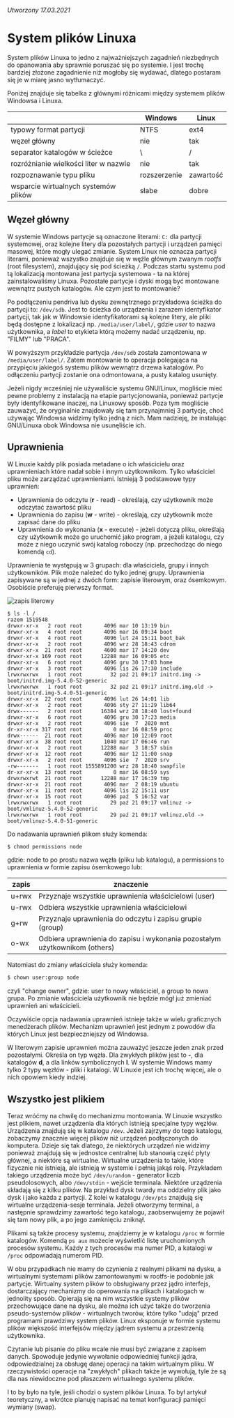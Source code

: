 *Utworzony 17.03.2021*

# System plików Linuxa

System plików Linuxa to jedno z najważniejszych zagadnień niezbędnych do opanowania aby sprawnie poruszać się po systemie. I jest trochę bardziej złożone zagadnienie niż mogłoby się wydawać, dlatego postaram się je w miarę jasno wytłumaczyć.

Poniżej znajduje się tabelka z głównymi różnicami między systemem plików Windowsa i Linuxa.

|                                       | Windows      | Linux     |
| ------------------------------------- | ------------ | --------- |
| typowy format partycji                | NTFS         | ext4      |
| węzeł główny                          | nie          | tak       |
| separator katalogów w ścieżce         | \            | /         |
| rozróżnianie wielkości liter w nazwie | nie          | tak       |
| rozpoznawanie typu pliku              | rozszerzenie | zawartość |
| wsparcie wirtualnych systemów plików  | słabe        | dobre     |

## Węzeł główny

W systemie Windows partycje są oznaczone literami: `C:` dla partycji systemowej, oraz kolejne litery dla pozostałych partycji i urządzeń pamięci masowej, które mogły ulegać zmianie. System Linux nie oznacza partycji literami, ponieważ wszystko znajduje się w węźle głównym zwanym *rootfs* (root filesystem), znajdujący się pod ścieżką `/`.  Podczas startu systemu pod tą lokalizacją montowana jest partycja systemowa - ta na której zainstalowaliśmy Linuxa. Pozostałe partycje i dyski mogą być montowane wewnątrz pustych katalogów. Ale czym jest to montowanie?

Po podłączeniu pendriva lub dysku zewnętrznego przykładowa ścieżka do partycji to: `/dev/sdb`. Jest to ścieżka do urządzenia i zarazem identyfikator partycji, tak jak w Windowsie identyfikatorami są kolejne litery, ale pliki będą dostępne z lokalizacji np. `/media/user/label/`, gdzie *user* to nazwa użytkownika, a *label* to etykieta którą możemy nadać urządzeniu, np. "FILMY" lub "PRACA".

W powyższym przykładzie partycja `/dev/sdb` została zamontowana w `/media/user/label/`. Zatem montowanie to operacja polegająca na przypięciu jakiegoś systemu plików wewnątrz drzewa katalogów. Po odłączeniu partycji zostanie ona odmontowana, a pusty katalog usunięty.

Jeżeli nigdy wcześniej nie używaliście systemu GNU/Linux, mogliście mieć pewne problemy z instalacją na etapie partycjonowania, ponieważ partycje były identyfikowane inaczej, na Linuxowy sposób. Poza tym mogliście zauważyć, że oryginalnie znajdowały się tam przynajmniej 3 partycje, choć używając Windowsa widzimy tylko jedną z nich. Mam nadzieję, że instalując GNU/Linuxa obok Windowsa nie usunęliście ich.

## Uprawnienia

W Linuxie każdy plik posiada metadane o ich właścicielu oraz uprawnieniach które nadał sobie i innym użytkownikom. Tylko właściciel pliku może zarządzać uprawnieniami. Istnieją 3 podstawowe typy uprawnień:

- Uprawnienia do odczytu (**r** - read) - określają, czy użytkownik może odczytać zawartość pliku
- Uprawnienia do zapisu (**w** - write) - określają, czy użytkownik może zapisać dane do pliku
- Uprawnienia do wykonania (**x** - execute) - jeżeli dotyczą pliku, określają czy użytkownik może go uruchomić jako program, a jeżeli katalogu, czy może z niego uczynić swój katalog roboczy (np. przechodząc do niego komendą `cd`).

Uprawnienia te występują w 3 grupach: dla właściciela, grupy i innych użytkowników. Plik może należeć do tylko jednej grupy. Uprawnienia zapisywane są w jednej z dwóch form: zapisie literowym, oraz ósemkowym. Osobiście preferuję pierwszy format.

![zapis literowy](https://www.bezkompilatora.pl/wp-content/gallery/2018-07-02-linuxowy-system-plikow/uprawnienia.jpg)

```
$ ls -l /
razem 1519548
drwxr-xr-x   2 root root       4096 mar 10 13:19 bin
drwxr-xr-x   4 root root       4096 mar 16 09:34 boot
drwxr-xr-x   4 root root       4096 lut 24 15:11 boot_bak
drwxr-xr-x   2 root root       4096 wrz 28 18:43 cdrom
drwxr-xr-x  21 root root       4600 mar 17 14:20 dev
drwxr-xr-x 169 root root      12288 mar 16 09:05 etc
drwxr-xr-x   6 root root       4096 gru 30 17:03 home
drwxr-xr-x   3 root root       4096 lis 26 17:30 include
lrwxrwxrwx   1 root root         32 paź 21 09:17 initrd.img -> boot/initrd.img-5.4.0-52-generic
lrwxrwxrwx   1 root root         32 paź 21 09:17 initrd.img.old -> boot/initrd.img-5.4.0-51-generic
drwxr-xr-x  22 root root       4096 lut 26 14:01 lib
drwxr-xr-x   2 root root       4096 sty 27 11:29 lib64
drwx------   2 root root      16384 wrz 28 18:40 lost+found
drwxr-xr-x   6 root root       4096 gru 30 17:23 media
drwxr-xr-x   2 root root       4096 sie  7  2020 mnt
dr-xr-xr-x 317 root root          0 mar 16 08:59 proc
drwx------  21 root root       4096 mar 10 12:09 root
drwxr-xr-x  38 root root       1040 mar 17 06:46 run
drwxr-xr-x   2 root root      12288 mar  3 18:57 sbin
drwxr-xr-x  12 root root       4096 mar 12 11:00 snap
drwxr-xr-x   2 root root       4096 sie  7  2020 srv
-rw-------   1 root root 1555891200 wrz 28 18:40 swapfile
dr-xr-xr-x  13 root root          0 mar 16 08:59 sys
drwxrwxrwt  21 root root      12288 mar 17 16:39 tmp
drwxr-xr-x  21 root root       4096 mar  2 08:19 ubuntu
drwxr-xr-x  11 root root       4096 lis 22 15:11 usr
drwxr-xr-x  15 root root       4096 paź  5 16:52 var
lrwxrwxrwx   1 root root         29 paź 21 09:17 vmlinuz -> boot/vmlinuz-5.4.0-52-generic
lrwxrwxrwx   1 root root         29 paź 21 09:17 vmlinuz.old -> boot/vmlinuz-5.4.0-51-generic
```

Do nadawania uprawnień plikom służy komenda:

```bash
$ chmod permissions node
```

gdzie: node to po prostu nazwa węzła (pliku lub katalogu), a permissions to uprawnienia w formie zapisu ósemkowego lub:

| zapis | znaczenie                                                    |
| ----- | ------------------------------------------------------------ |
| u+rwx | Przyznaje wszystkie uprawnienia właścicielowi (user)         |
| u-rwx | Odbiera wszystkie uprawnienia właścicielowi                  |
| g+rw  | Przyznaje uprawnienia do odczytu i zapisu grupie (group)     |
| o-wx  | Odbiera uprawnienia do zapisu i wykonania pozostałym użytkownikom (others) |

Natomiast do zmiany właściciela służy komenda:

```bash
$ chown user:group node
```

czyli "change owner", gdzie: user to nowy właściciel, a group to nowa grupa. Po zmianie właściciela użytkownik nie będzie mógł już zmieniać uprawnień ani właścicieli.

Oczywiście opcja nadawania uprawnień istnieje także w wielu graficznych menedżerach plików. Mechanizm uprawnień jest jednym z powodów dla których Linux jest bezpieczniejszy od Windowsa.

W literowym zapisie uprawnień można zauważyć jeszcze jeden znak przed pozostałymi. Określa on typ węzła. Dla zwykłych plików jest to **-**, dla katalogów **d**, a dla linków symbolicznych **l**. W systemie Windows mamy tylko 2 typy węzłów - pliki i katalogi. W Linuxie jest ich trochę więcej, ale o nich opowiem kiedy indziej.

## Wszystko jest plikiem

Teraz wróćmy na chwilę do mechanizmu montowania. W Linuxie wszystko jest plikiem, nawet urządzenia dla których istnieją specjalne typy węzłów. Urządzenia znajdują się w katalogu `/dev`. Jeżeli zajrzymy do tego katalogu, zobaczymy znacznie więcej plików niż urządzeń podłączonych do komputera. Dzieje się tak dlatego, że niektórych urządzeń nie widzimy ponieważ znajdują się w jednostce centralnej lub stanowią część płyty głównej, a niektóre są wirtualne. Wirtualne urządzenia to takie, które fizycznie nie istnieją, ale istnieją w systemie i pełnią jakąś rolę. Przykładem takiego urządzenia może być `/dev/urandom` - generator liczb pseudolosowych, albo `/dev/stdin` - wejście terminala. Niektóre urządzenia składają się z kilku plików. Na przykład dysk twardy ma oddzielny plik jako dysk i jako każda z partycji. Z kolei w katalogu `/dev/pts` znajdują się wirtualne urządzenia-sesje terminala. Jeżeli otworzymy terminal, a następnie sprawdzimy zawartość tego katalogu, zaobserwujemy że pojawił się tam nowy plik, a po jego zamknięciu zniknął.

Plikami są także procesy systemu, znajdziemy je w katalogu `/proc` w formie katalogów. Komendą `ps aux` możecie wyświetlić listę uruchomionych procesów systemu. Każdy z tych procesów ma numer PID, a katalogi w `/proc` odpowiadają numerom PID.

W obu przypadkach nie mamy do czynienia z realnymi plikami na dysku, a wirtualnymi systemami plików zamontowanymi w rootfs-ie podobnie jak partycje. Wirtualny system plików to obsługiwany przez jądro interfejs, dostarczający mechanizmy do operowania na plikach i katalogach w jednolity sposób. Opierają się na nim wszystkie systemy plików przechowujące dane na dysku, ale można ich użyć także do tworzenia pseudo-systemów plików - wirtualnych tworów, które tylko "udają" przed programami prawdziwy system plików. Linux eksponuje w formie systemu plików większość interfejsów między jądrem systemu a przestrzenią użytkownika.

Czytanie lub pisanie do pliku wcale nie musi być związane z zapisem danych. Spowoduje jedynie wywołanie odpowiedniej funkcji jądra, odpowiedzialnej za obsługę danej operacji na takim wirtualnym pliku. W rzeczywistości operacje na "zwykłych" plikach także je wywołują, tyle że są dla nas niewidoczne pod płaszczem wirtualnego systemu plików.

I to by było na tyle, jeśli chodzi o system plików Linuxa. To był artykuł teoretyczny, a wkrótce planuję napisać na temat konfiguracji pamięci wymiany (swap).